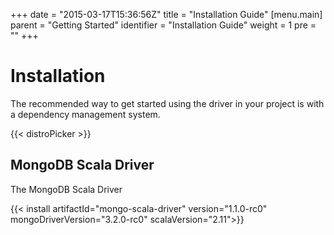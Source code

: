+++
date = "2015-03-17T15:36:56Z"
title = "Installation Guide"
[menu.main]
  parent = "Getting Started"
  identifier = "Installation Guide"
  weight = 1
  pre = "<i class='fa'></i>"
+++

# Installation

The recommended way to get started using the driver in your project is with a dependency management system.

{{< distroPicker >}}

## MongoDB Scala Driver
The MongoDB Scala Driver

{{< install artifactId="mongo-scala-driver" version="1.1.0-rc0" mongoDriverVersion="3.2.0-rc0" scalaVersion="2.11">}}
